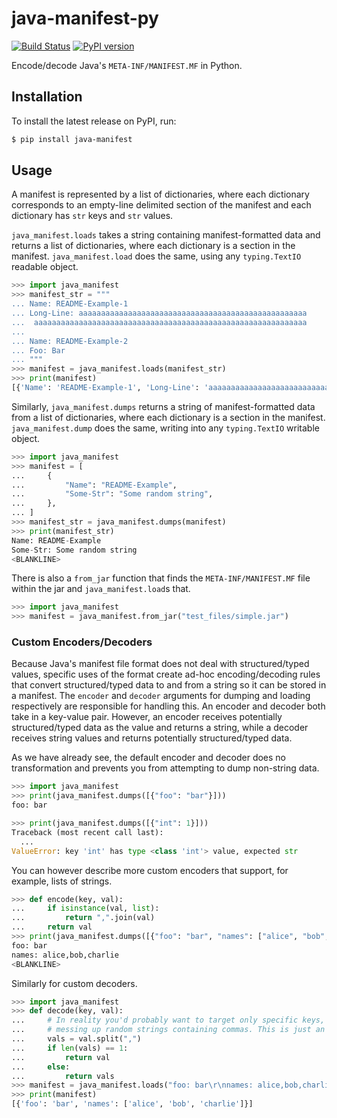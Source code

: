 # java-manifest-py

[![Build Status](https://travis-ci.com/elihunter173/java-manifest-py.svg?branch=master)](https://travis-ci.com/elihunter173/java-manifest-py)
[![PyPI version](https://badge.fury.io/py/java-manifest.svg)](https://badge.fury.io/py/java-manifest)

Encode/decode Java's `META-INF/MANIFEST.MF` in Python.

## Installation

To install the latest release on PyPI, run:

```sh
$ pip install java-manifest
```

## Usage

A manifest is represented by a list of dictionaries, where each dictionary
corresponds to an empty-line delimited section of the manifest and each
dictionary has `str` keys and `str` values.

`java_manifest.loads` takes a string containing manifest-formatted data and
returns a list of dictionaries, where each dictionary is a section in the
manifest. `java_manifest.load` does the same, using any `typing.TextIO`
readable object.

```python
>>> import java_manifest
>>> manifest_str = """
... Name: README-Example-1
... Long-Line: aaaaaaaaaaaaaaaaaaaaaaaaaaaaaaaaaaaaaaaaaaaaaaaaaaa
...  aaaaaaaaaaaaaaaaaaaaaaaaaaaaaaaaaaaaaaaaaaaaaaaaaaaaaaaaaaaaa
...
... Name: README-Example-2
... Foo: Bar
... """
>>> manifest = java_manifest.loads(manifest_str)
>>> print(manifest)
[{'Name': 'README-Example-1', 'Long-Line': 'aaaaaaaaaaaaaaaaaaaaaaaaaaaaaaaaaaaaaaaaaaaaaaaaaaaaaaaaaaaaaaaaaaaaaaaaaaaaaaaaaaaaaaaaaaaaaaaaaaaaaaaaaaaaaaaa'}, {'Name': 'README-Example-2', 'Foo': 'Bar'}]

```

Similarly, `java_manifest.dumps` returns a string of manifest-formatted data
from a list of dictionaries, where each dictionary is a section in the
manifest. `java_manifest.dump` does the same, writing into any `typing.TextIO`
writable object.

```python
>>> import java_manifest
>>> manifest = [
...     {
...         "Name": "README-Example",
...         "Some-Str": "Some random string",
...     },
... ]
>>> manifest_str = java_manifest.dumps(manifest)
>>> print(manifest_str)
Name: README-Example
Some-Str: Some random string
<BLANKLINE>

```

There is also a `from_jar` function that finds the `META-INF/MANIFEST.MF` file
within the jar and `java_manifest.load`s that.

```python
>>> import java_manifest
>>> manifest = java_manifest.from_jar("test_files/simple.jar")

```

### Custom Encoders/Decoders

Because Java's manifest file format does not deal with structured/typed values,
specific uses of the format create ad-hoc encoding/decoding rules that convert
structured/typed data to and from a string so it can be stored in a manifest.
The `encoder` and `decoder` arguments for dumping and loading respectively are
responsible for handling this. An encoder and decoder both take in a key-value
pair. However, an encoder receives potentially structured/typed data as the
value and returns a string, while a decoder receives string values and returns
potentially structured/typed data.

As we have already see, the default encoder and decoder does no transformation
and prevents you from attempting to dump non-string data.

```python
>>> import java_manifest
>>> print(java_manifest.dumps([{"foo": "bar"}]))
foo: bar

>>> print(java_manifest.dumps([{"int": 1}]))
Traceback (most recent call last):
  ...
ValueError: key 'int' has type <class 'int'> value, expected str

```

You can however describe more custom encoders that support, for example, lists
of strings.

```python
>>> def encode(key, val):
...     if isinstance(val, list):
...         return ",".join(val)
...     return val
>>> print(java_manifest.dumps([{"foo": "bar", "names": ["alice", "bob", "charlie"]}], encoder=encode))
foo: bar
names: alice,bob,charlie
<BLANKLINE>

```

Similarly for custom decoders.

```python
>>> import java_manifest
>>> def decode(key, val):
...     # In reality you'd probably want to target only specific keys, to avoid
...     # messing up random strings containing commas. This is just an example.
...     vals = val.split(",")
...     if len(vals) == 1:
...         return val
...     else:
...         return vals
>>> manifest = java_manifest.loads("foo: bar\r\nnames: alice,bob,charlie", decoder=decode)
>>> print(manifest)
[{'foo': 'bar', 'names': ['alice', 'bob', 'charlie']}]

```
